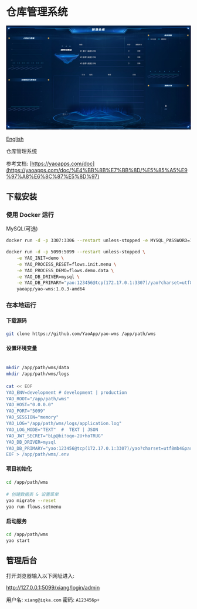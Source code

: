 # 仓库管理系统

![Image](docs/images/intro.jpg)

[English](README.md)

仓库管理系统

参考文档: [https://yaoapps.com/doc](https://yaoapps.com/doc/%E4%BB%8B%E7%BB%8D/%E5%85%A5%E9%97%A8%E6%8C%87%E5%8D%97)

## 下载安装

### 使用 Docker 运行

MySQL(可选)

```bash
docker run -d -p 3307:3306 --restart unless-stopped -e MYSQL_PASSWORD=123456 yaoapp/mysql:8.0-amd64
```

```bash
docker run -d -p 5099:5099 --restart unless-stopped \
    -e YAO_INIT=demo \
    -e YAO_PROCESS_RESET=flows.init.menu \
    -e YAO_PROCESS_DEMO=flows.demo.data \
    -e YAO_DB_DRIVER=mysql \
    -e YAO_DB_PRIMARY="yao:123456@tcp(172.17.0.1:3307)/yao?charset=utf8mb4&parseTime=True&loc=Local" \
    yaoapp/yao-wms:1.0.3-amd64
```

### 在本地运行

#### 下载源码

```bash
git clone https://github.com/YaoApp/yao-wms /app/path/wms

```

#### 设置环境变量

```bash

mkdir /app/path/wms/data
mkdir /app/path/wms/logs

cat << EOF
YAO_ENV=development # development | production
YAO_ROOT="/app/path/wms"
YAO_HOST="0.0.0.0"
YAO_PORT="5099"
YAO_SESSION="memory"
YAO_LOG="/app/path/wms/logs/application.log"
YAO_LOG_MODE="TEXT"  #  TEXT | JSON
YAO_JWT_SECRET="bLp@bi!oqo-2U+hoTRUG"
YAO_DB_DRIVER=mysql
YAO_DB_PRIMARY="yao:123456@tcp(172.17.0.1:3307)/yao?charset=utf8mb4&parseTime=True&loc=Local"  # 替换为你的数据库配置
EOF > /app/path/wms/.env
```

#### 项目初始化

```bash
cd /app/path/wms

# 创建数据表 & 设置菜单
yao migrate --reset
yao run flows.setmenu
```

#### 启动服务

```bash
cd /app/path/wms
yao start
```

## 管理后台

打开浏览器输入以下网址进入:

http://127.0.0.1:5099/xiang/login/admin

用户名: `xiang@iqka.com`
密码: `A123456p+`
